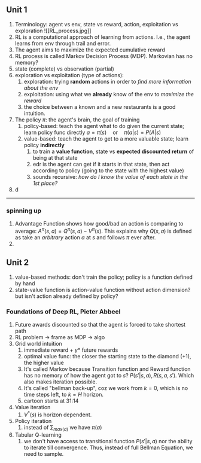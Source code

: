 ## Unit 1
1. Terminology: agent vs env, state vs reward, action, exploitation vs exploration
![[RL_process.jpg]]
2. RL is a computational approach of learning from actions. I.e., the agent learns from env through trail and error.
3. The agent aims to maximize the expected cumulative reward
4. RL process is called Markov Decision Process (MDP). Markovian has no memory?
5. state (complete) vs observation (partial)
6. exploration vs exploitation (type of actions): 
	1. exploration: trying **random** actions in order to *find more information about the env*
	2. exploitation: using what we **already** know of the env to *maximize the reward*
	3. the choice between a known and a new restaurants is a good intuition.
7. The policy $\pi$: the agent's brain, the goal of training
	1. policy-based: teach the agent what to do given the current state; learn policy func directly
			$a = \pi (s)\quad \mathrm{or} \quad \pi(a|s) = P(A|s)$
	2. value-based: teach the agent to get to a more valuable state; learn policy **indirectly**
		1. to train a **value function**, state vs **expected discounted return** of being at that state
		2. edr is the agent can get if it starts in that state, then act according to policy (going to the state with the highest value)
		3. sounds recursive: *how do I know the value of each state in the 1st place?*
8. d

---


### spinning up
1. Advantage Function shows how good/bad an action is comparing to average: $A^{\pi}(s, a)=Q^{\pi}(s, a)-V^{\pi}(s)$. This explains why $Q(s, a)$ is defined as take an *arbitrary* action $a$ at $s$ and follows $\pi$ ever after. 
2. 


 



## Unit 2
1. value-based methods: don't train the policy; policy is a function defined by hand
2. state-value function is action-value function without action dimension? but isn't action already defined by policy?


### Foundations of Deep RL, Pieter Abbeel
1. Future awards discounted so that the agent is forced to take shortest path
2. RL problem $\rightarrow$ frame as MDP $\rightarrow$ algo
3. Grid world intuition
	1. immediate reward + $\gamma *$ future rewards
	2. optimal value func: the closer the starting state to the diamond (+1), the higher value
	3. It's called Markov because Transition function and Reward function has no memory of how the agent got to $s$? $P(s'|s, a), R(s, a, s')$. Which also makes iteration possible.
	4. It's called "bellman back-up", coz we work from $k=0$, which is no time steps left, to $k=H$ horizon.
	5. cartoon starts at 31:14
5. Value iteration
	1. $V^{*}(s)$ is horizon dependent. 
6. Policy iteration
	1. instead of $\sum_{max(a)}$ we have $\pi (a)$  
7. Tabular Q-learning
	1. we don't have access to transitional function $P(s'|s,a)$ nor the ability to iterate till convergence. Thus, instead of full Bellman Equation, we need to sample.

